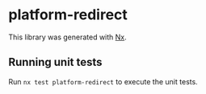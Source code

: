 # platform-redirect

This library was generated with [Nx](https://nx.dev).

## Running unit tests

Run `nx test platform-redirect` to execute the unit tests.
